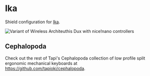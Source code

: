 # Ika

Shield configuration for [Ika][1].

![Variant of Wireless Architeuthis Dux with nice!nano controllers][2]

## Cephalopoda

Check out the rest of Tapi's Cephalopoda collection of low profile split ergonomic mechanical keyboards at <https://github.com/tapioki/cephalopoda>.

[1]: https://github.com/filterpaper/split34/tree/main/Ika
[2]: https://github.com/tapioki/cephalopoda/tree/main/Architeuthis%20dux
